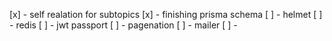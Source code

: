 [x] - self realation for subtopics
[x] - finishing prisma schema
[ ] - helmet
[ ] - redis
[ ] - jwt passport
[ ] - pagenation
[ ] - mailer
[ ] - 